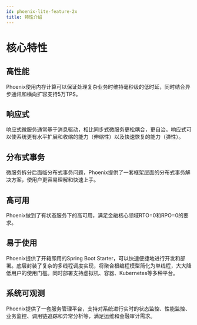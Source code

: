 ```yaml
---
id: phoenix-lite-feature-2x
title: 特性介绍
---
```


# 核心特性

## 高性能

Phoenix使用内存计算可以保证处理复杂业务时维持毫秒级的低时延，同时结合异步通讯和横向扩容支持5万TPS。


## 响应式

响应式微服务通常基于消息驱动，相比同步式微服务更松耦合，更自治。响应式可以使系统更有水平扩展和收缩的能力（伸缩性）以及快速恢复的能力（弹性）。


## 分布式事务

微服务拆分后面临分布式事务问题，Phoenix提供了一套框架层面的分布式事务解决方案，使用户更容易理解和快速上手。


## 高可用

Phoenix做到了有状态服务下的高可用，满足金融核心领域RTO=0和RPO=0的要求。

## 易于使用

Phoenix提供了开箱即用的Spring Boot Starter，可以快速便捷地进行开发和部署。底层封装了复杂的多线程调度实现，将聚合根编程模型简化为单线程，大大降低用户的使用门槛。同时部署支持虚拟机、容器、Kubernetes等多种平台。


## 系统可观测

Phoenix提供了一套服务管理平台，支持对系统进行实时的状态监控、性能监控、业务监控、调用链追踪和异常分析等，满足运维和金融审计需求。